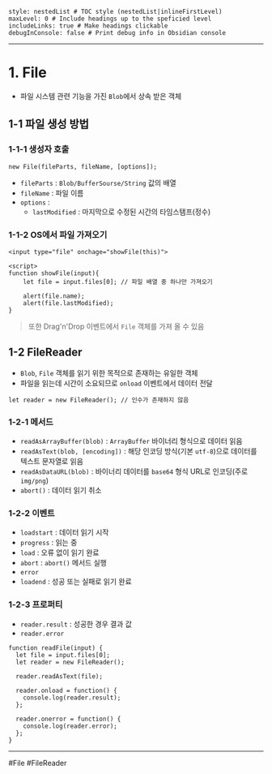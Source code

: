 ```table-of-contents
style: nestedList # TOC style (nestedList|inlineFirstLevel)
maxLevel: 0 # Include headings up to the speficied level
includeLinks: true # Make headings clickable
debugInConsole: false # Print debug info in Obsidian console
```
---
# 1. File

- 파일 시스템 관련 기능을 가진 `Blob`에서 상속 받은 객체

## 1-1 파일 생성 방법

### 1-1-1 생성자 호출
```
new File(fileParts, fileName, [options]);
```

- `fileParts` : `Blob/BufferSourse/String` 값의 배열
- `fileName` : 파일 이름
- `options` :
	- `lastModified` : 마지막으로 수정된 시간의 타임스탬프(정수)

### 1-1-2 OS에서 파일 가져오기
```
<input type="file" onchage="showFile(this)">

<script>
function showFile(input){
	let file = input.files[0]; // 파일 배열 중 하나만 가져오기

	alert(file.name);
	alert(file.lastModified);
}
```

> 또한 Drag'n'Drop 이벤트에서 `File` 객체를 가져 올 수 있음

## 1-2 FileReader
- `Blob`, `File` 객체를 읽기 위한 목적으로 존재하는 유일한 객체
- 파일을 읽는데 시간이 소요되므로 `onload` 이벤트에서 데이터 전달

```
let reader = new FileReader(); // 인수가 존재하지 않음
```

### 1-2-1 메서드
- `readAsArrayBuffer(blob)` : `ArrayBuffer` 바이너리 형식으로 데이터 읽음
- `readAsText(blob, [encoding])` : 해당 인코딩 방식(기본 `utf-8`)으로 데이터를 텍스트 문자열로 읽음
- `readAsDataURL(blob)` : 바이너리 데이터를 `base64` 형식 URL로 인코딩(주로 `img/png`)
- `abort()` : 데이터 읽기 취소

### 1-2-2 이벤트
- `loadstart` : 데이터 읽기 시작
- `progress` : 읽는 중
- `load` : 오류 없이 읽기 완료
- `abort` : `abort()` 메서드 실행
- `error`
- `loadend` : 성공 또는 실패로 읽기 완료

### 1-2-3 프로퍼티
- `reader.result` : 성공한 경우 결과 값
- `reader.error`

```
function readFile(input) {
  let file = input.files[0];
  let reader = new FileReader();

  reader.readAsText(file);
  
  reader.onload = function() {
    console.log(reader.result);
  };

  reader.onerror = function() {
    console.log(reader.error);
  };
}
```

---
#File #FileReader